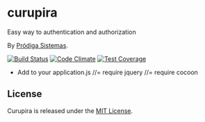 # curupira
Easy way to authentication and authorization

By [Pródiga Sistemas](http://www.prodigasistemas.com.br/).

[![Build Status](https://travis-ci.org/prodigasistemas/curupira.svg?branch=master)](https://travis-ci.org/prodigasistemas/curupira)
[![Code Climate](https://codeclimate.com/github/prodigasistemas/curupira/badges/gpa.svg)](https://codeclimate.com/github/prodigasistemas/curupira)
[![Test Coverage](https://codeclimate.com/github/prodigasistemas/curupira/badges/coverage.svg)](https://codeclimate.com/github/prodigasistemas/curupira)

* Add to your application.js
//= require jquery
//= require cocoon

## License

Curupira is released under the [MIT License](http://www.opensource.org/licenses/MIT).